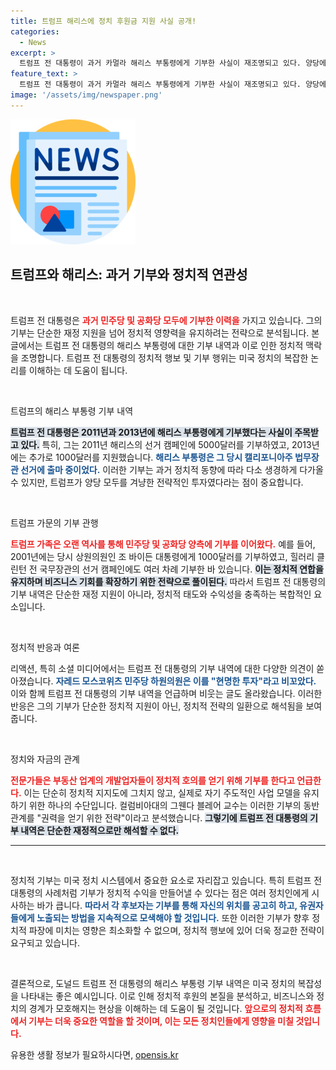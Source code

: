 ```yaml
---
title: 트럼프 해리스에 정치 후원금 지원 사실 공개!
categories:
  - News
excerpt: >
  트럼프 전 대통령이 과거 카멀라 해리스 부통령에게 기부한 사실이 재조명되고 있다. 양당에 기부한 전력은 그가 정치적 영향력을 얻기 위한 전략임을 시사한다. 클릭해 이 흥미로운 정치 스토리를 확인해보세요!
feature_text: >
  트럼프 전 대통령이 과거 카멀라 해리스 부통령에게 기부한 사실이 재조명되고 있다. 양당에 기부한 전력은 그가 정치적 영향력을 얻기 위한 전략임을 시사한다. 클릭해 이 흥미로운 정치 스토리를 확인해보세요!
image: '/assets/img/newspaper.png'
---
```


<p><img src="/assets/img/newspaper.png" alt="kimp 속보" /></p>

<h2 data-ke-size="size26">트럼프와 해리스: 과거 기부와 정치적 연관성</h2>

<p data-ke-size="size16">&nbsp;</p>

<p>트럼프 전 대통령은 <b><span style="color: #ee2323;">과거 민주당 및 공화당 모두에 기부한 이력을</span></b> 가지고 있습니다. 그의 기부는 단순한 재정 지원을 넘어 정치적 영향력을 유지하려는 전략으로 분석됩니다. 본 글에서는 트럼프 전 대통령의 해리스 부통령에 대한 기부 내역과 이로 인한 정치적 맥락을 조명합니다. 트럼프 전 대통령의 정치적 행보 및 기부 행위는 미국 정치의 복잡한 논리를 이해하는 데 도움이 됩니다.</p>

<p data-ke-size="size16">&nbsp;</p>

<p>트럼프의 해리스 부통령 기부 내역</p>

<p><b><span style="background-color: #21538527;">트럼프 전 대통령은 2011년과 2013년에 해리스 부통령에게 기부했다는 사실이 주목받고 있다.</span></b> 특히, 그는 2011년 해리스의 선거 캠페인에 5000달러를 기부하였고, 2013년에는 추가로 1000달러를 지원했습니다. <b><span style="color: #1a5490;">해리스 부통령은 그 당시 캘리포니아주 법무장관 선거에 출마 중이었다.</span></b> 이러한 기부는 과거 정치적 동향에 따라 다소 생경하게 다가올 수 있지만, 트럼프가 양당 모두를 겨냥한 전략적인 투자였다라는 점이 중요합니다.</p>

<p data-ke-size="size16">&nbsp;</p>

<p>트럼프 가문의 기부 관행</p>

<p><b><span style="color: #ee2323;">트럼프 가족은 오랜 역사를 통해 민주당 및 공화당 양측에 기부를 이어왔다.</span></b> 예를 들어, 2001년에는 당시 상원의원인 조 바이든 대통령에게 1000달러를 기부하였고, 힐러리 클린턴 전 국무장관의 선거 캠페인에도 여러 차례 기부한 바 있습니다. <b><span style="background-color: #21538527;">이는 정치적 연합을 유지하며 비즈니스 기회를 확장하기 위한 전략으로 풀이된다.</span></b> 따라서 트럼프 전 대통령의 기부 내역은 단순한 재정 지원이 아니라, 정치적 태도와 수익성을 충족하는 복합적인 요소입니다.</p>

<p data-ke-size="size16">&nbsp;</p>

<p>정치적 반응과 여론</p>

<p>리액션, 특히 소셜 미디어에서는 트럼프 전 대통령의 기부 내역에 대한 다양한 의견이 쏟아졌습니다. <b><span style="color: #1a5490;">자레드 모스코위츠 민주당 하원의원은 이를 "현명한 투자"라고 비꼬았다.</span></b> 이와 함께 트럼프 전 대통령의 기부 내역을 언급하며 비웃는 글도 올라왔습니다. 이러한 반응은 그의 기부가 단순한 정치적 지원이 아닌, 정치적 전략의 일환으로 해석됨을 보여줍니다.</p>

<p data-ke-size="size16">&nbsp;</p>

<p>정치와 자금의 관계</p>

<p><b><span style="color: #ee2323;">전문가들은 부동산 업계의 개발업자들이 정치적 호의를 얻기 위해 기부를 한다고 언급한다.</span></b> 이는 단순히 정치적 지지도에 그치지 않고, 실제로 자기 주도적인 사업 모델을 유지하기 위한 하나의 수단입니다. 컬럼비아대의 그웬다 블레어 교수는 이러한 기부의 동반 관계를 "권력을 얻기 위한 전략"이라고 분석했습니다. <b><span style="background-color: #21538527;">그렇기에 트럼프 전 대통령의 기부 내역은 단순한 재정적으로만 해석할 수 없다.</span></b></p>

<hr>

<p data-ke-size="size16">&nbsp;</p> 

<p>정치적 기부는 미국 정치 시스템에서 중요한 요소로 자리잡고 있습니다. 특히 트럼프 전 대통령의 사례처럼 기부가 정치적 수익을 만들어낼 수 있다는 점은 여러 정치인에게 시사하는 바가 큽니다. <b><span style="color: #1a5490;">따라서 각 후보자는 기부를 통해 자신의 위치를 공고히 하고, 유권자들에게 노출되는 방법을 지속적으로 모색해야 할 것입니다.</span></b> 또한 이러한 기부가 향후 정치적 파장에 미치는 영향은 최소화할 수 없으며, 정치적 행보에 있어 더욱 정교한 전략이 요구되고 있습니다.</p>

<p data-ke-size="size16">&nbsp;</p>

<p>결론적으로, 도널드 트럼프 전 대통령의 해리스 부통령 기부 내역은 미국 정치의 복잡성을 나타내는 좋은 예시입니다. 이로 인해 정치적 후원의 본질을 분석하고, 비즈니스와 정치의 경계가 모호해지는 현상을 이해하는 데 도움이 될 것입니다. <b><span style="color: #ee2323;">앞으로의 정치적 흐름에서 기부는 더욱 중요한 역할을 할 것이며, 이는 모든 정치인들에게 영향을 미칠 것입니다.</span></b></p>
유용한 생활 정보가 필요하시다면, <a href="https://opensis.kr" rel="dofollow">opensis.kr</a>


